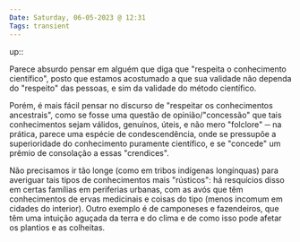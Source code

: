 ```yaml
---
Date: Saturday, 06-05-2023 @ 12:31
Tags: transient
---
```

up:: 

Parece absurdo pensar em alguém que diga que "respeita o conhecimento científico", posto que estamos acostumado a que sua validade não dependa do "respeito" das pessoas, e sim da validade do método científico. 

Porém, é mais fácil pensar no discurso de "respeitar os conhecimentos ancestrais", como se fosse uma questão de opinião/"concessão" que tais conhecimentos sejam válidos, genuínos, úteis, e não mero "folclore" ─ na prática, parece uma espécie de condescendência, onde se pressupõe a superioridade do conhecimento puramente científico, e se "concede" um prêmio de consolação a essas "crendices".

Não precisamos ir tão longe (como em tribos indígenas longínquas) para averiguar tais tipos de conhecimentos mais "rústicos": há resquícios disso em certas famílias em periferias urbanas, com as avós que têm conhecimentos de ervas medicinais e coisas do tipo (menos incomum em cidades do interior). Outro exemplo é de camponeses e fazendeiros, que têm uma intuição aguçada da terra e do clima e de como isso pode afetar os plantios e as colheitas.

